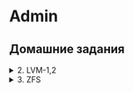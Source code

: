 # Admin

## Домашние задания

<details>
    <summary>2. LVM-1,2</summary>
<b>Описание задания</b>

1. Настроить LVM в Ubuntu 24.04 Server
2. Создать Physical Volume, Volume Group и Logical Volume
3. Отформатировать и смонтировать файловую систему
4. Расширить файловую систему за счёт нового диска
5. Выполнить resize
6. Проверить корректность работы

**Смотрим блочные устройства**

```bash
kirill@ubuntusrv:~$ lsblk
NAME   MAJ:MIN RM  SIZE RO TYPE MOUNTPOINTS
sda      8:0    0   25G  0 disk 
├─sda1   8:1    0    1M  0 part 
└─sda2   8:2    0   25G  0 part /
sdb      8:16   0 20,8G  0 disk 
sdc      8:32   0   11G  0 disk 
sdd      8:48   0  5,4G  0 disk 
sde      8:64   0  5,4G  0 disk 
sr0     11:0    1 1024M  0 rom  
```

**Создаем logical volume(lv_root) В volume groupe(vg_root) на physical volume(sdb)**

```bash
kirill@ubuntusrv:~$ sudo pvcreate /dev/sdb
[sudo] password for kirill: 
  Physical volume "/dev/sdb" successfully created.
kirill@ubuntusrv:~$ sudo vgcreate vg_root /dev/sdb
  Volume group "vg_root" successfully created
kirill@ubuntusrv:~$ sudo lvcreate -n lv_root -l +100%FREE /dev/vg_root 
  Logical volume "lv_root" created.
```

</details>
<details>
    <summary>3. ZFS</summary>
asasasas
</details>